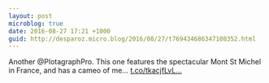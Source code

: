 ```yaml
---
layout: post
microblog: true
date: 2016-08-27 17:21 +1000
guid: http://desparoz.micro.blog/2016/08/27/t769434686347108352.html
---
```

Another @PlotagraphPro. This one features the spectacular Mont St Michel in France, and has a cameo of me… [t.co/tkacjfLvL...](https://t.co/tkacjfLvLf)
